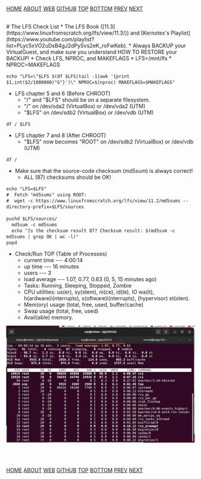 ---
---

[HOME](index.md)
[ABOUT](README.md)
[WEB](https://osp4diss.vlsm.org/)
[GITHUB](https://github.com/os2xx/osp4diss/)
[TOP](#)
[BOTTOM](#endofpage)
[PREV](index.md)
[NEXT](index.md)

<br id="idx00">
# The LFS Check List
* The LFS Book ([11.3](https://www.linuxfromscratch.org/lfs/view/11.3/)) and
  [Kernotex's Playlist](https://www.youtube.com/playlist?list=PLyc5xVO2uDsB4gJ2dPySvs2eK_roFwKeb).
* Always BACKUP your VirtualGuest, and make sure you understand HOW TO RESTORE your BACKUP!
* Check LFS, NPROC, and MAKEFLAGS
  * LFS=/mnt/lfs
  * NPROC=MAKEFLAGS

```
echo "LFS=\"$LFS $(df $LFS|tail -1|awk '{print $1,int($2/1000000)"G"}')\" NPROC=$(nproc) MAKEFLAGS=$MAKEFLAGS"

```
* LFS chapter 5 and 6 (Before CHROOT)
  * "/" and "$LFS" should be on a separate filesystem.
  * "/" on /dev/sda2 (VirtualBox) or /dev/vda2 (UTM)
  * "$LFS" on /dev/sdb2 (VirtualBox) or /dev/vdb (UTM)

```
df / $LFS

```
* LFS chapter 7 and 8 (After CHROOT)
  * "$LFS" now becomes "ROOT" on /dev/sdb2 (VirtualBox) or /dev/vdb (UTM)

```
df /

```
* Make sure that the source-code checksum (md5sum) is always correct!
  * ALL (87) checksums should be OK!

```
echo "LFS=$LFS"
#  Fetch "md5sums" using ROOT:
#  wget -c https://www.linuxfromscratch.org/lfs/view/11.2/md5sums --directory-prefix=$LFS/sources

pushd $LFS/sources/
  md5sum -c md5sums
  echo "Is the checksum result 87? Checksum result: $(md5sum -c md5sums | grep OK | wc -l)"
popd

```
* Check/Run TOP (Table of Processes)
  * current time --- 4:00:14
  * up time --- 16 minutes
  * users --- 3
  * load average --- 1.07, 0.77, 0.63 (0, 5, 15 minutes ago)
  * Tasks: Running, Sleeping, Stopped, Zombie
  * CPU utilities: us(er), sy(stem), ni(ce), id(le), IO wa(it), 
    h(ardware)i(nterrupts), s(oftware)i(nterrupts), (hypervisor) st(olen).
  * Mem(ory) usage (total, free, used, buffer/cache)
  * Swap usage (total, free, used)
  * Avail(able) memory.

<img src="pictures/OS22-009.jpg"  width="960">

<br id="endofpage"><br>

[HOME](index.md)
[ABOUT](README.md)
[WEB](https://osp4diss.vlsm.org/)
[GITHUB](https://github.com/os2xx/osp4diss/)
[TOP](#)
[BOTTOM](#endofpage)
[PREV](index.md)
[NEXT](index.md)
<br>


